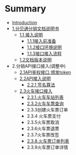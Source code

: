 # Summary

* [Introduction](README.md)
* [1.分贝通分销文档说明书](1fen-bei-tong-fen-xiao-wen-dang-shuo-ming-shu.md)
  * [1.1 接入说明](11-jie-ru-shuo-ming.md)
    * [1.1.1接入前准备](11-jie-ru-shuo-ming/111jie-ru-qian-zhun-bei.md)
    * [1.1.2接口环境说明](11-jie-ru-shuo-ming/112jie-kou-huan-jing-shuo-ming.md)
    * [1.1.3接口接入流程](11-jie-ru-shuo-ming/113jie-kou-jie-ru-liu-cheng.md)
  * [1.2文档版本说明](12wen-dang-ban-ben-shuo-ming.md)
* 2.分销API接口接入\(调整中\)
  * [2.1API鉴权接口,颁发token](21apijian-quan-jie-53e32c-ban-fa-token.md)
  * [2.2API接入说明](22apijie-ru-shuo-ming.md)
    * [2.2.1 签名算法](22apijie-ru-shuo-ming/221-qian-ming-suan-fa.md)
  * [2.3火车接口接入](23huo-che-jie-kou-jie-ru.md)
    * [2.3.1.火车车站列表](23huo-che-jie-kou-jie-ru/231huo-che-che-zhan-lie-biao.md)
    * [2.3.2火车车票查询](23huo-che-jie-kou-jie-ru/232huo-che-che-piao-cha-xun.md)
    * 2.3.3创建火车票订单
    * 2.3.4 火车票支付
    * 2.3.5火车票取消
    * 2.3.6火车票退票
    * 2.3.7火车票改签
    * [2.3.8.火车票订单列表](23huo-che-jie-kou-jie-ru/238huo-che-piao-ding-dan-lie-biao.md)
    * 2.3.9火车票订单详情

